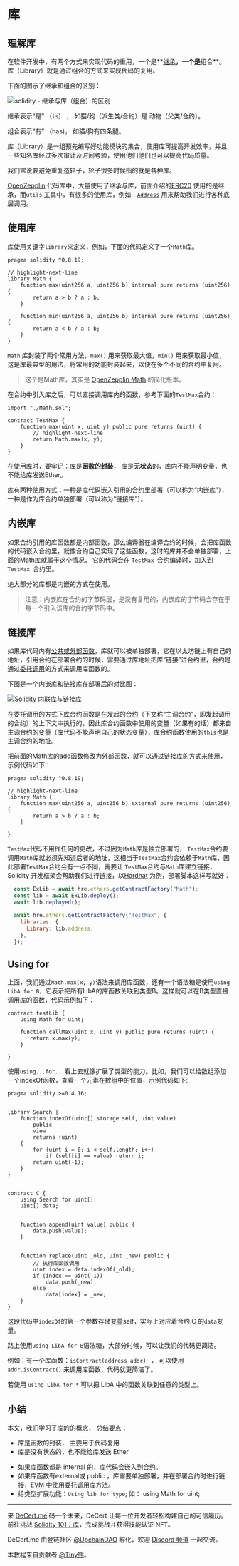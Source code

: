 # 库

## 理解库

在软件开发中，有两个方式来实现代码的重用，一个是**[继承](./16_is.md)**，一个是**组合**。库（Library）就是通过组合的方式来实现代码的复用。

下面的图示了继承和组合的区别：

![solidity - 继承与库（组合）的区别](https://img.learnblockchain.cn/pics/20230730213842.png!decert.logo.water)

继承表示“是” （`is`） ， 如猫/狗（派生类/合约）是 动物（父类/合约）。

组合表示“有” （has)，  如猫/狗有四条腿。



库（Library）是一组预先编写好功能模块的集合，使用库可提高开发效率，并且一些知名库经过多次审计及时间考验，使用他们他们也可以提高代码质量。

我们常说要避免重复造轮子，轮子很多时候指的就是各种库。



[OpenZepplin](https://github.com/OpenZeppelin/openzeppelin-contracts) 代码库中，大量使用了继承与库，前面介绍的[ERC20](https://github.com/OpenZeppelin/openzeppelin-contracts/blob/master/contracts/token/ERC20/ERC20.sol) 使用的是继承，而`utils` 工具中，有很多的使用库，例如：[`Address`](https://github.com/OpenZeppelin/openzeppelin-contracts/blob/master/contracts/utils/Address.sol) 用来帮助我们进行各种底层调用。



## 使用库

 库使用关键字`library`来定义，例如，下面的代码定义了一个`Math`库。

```solidity
pragma solidity ^0.8.19;

// highlight-next-line
library Math {
    function max(uint256 a, uint256 b) internal pure returns (uint256) {
        return a > b ? a : b;
    }

    function min(uint256 a, uint256 b) internal pure returns (uint256) {
        return a < b ? a : b;
    }
}
```



`Math` 库封装了两个常用方法，`max()` 用来获取最大值，`min()` 用来获取最小值，这是库最典型的用法，将常用的功能封装起来，以便在多个不同的合约中复用。

> 这个是Math库，其实是 [OpenZepplin Math](https://github.com/OpenZeppelin/openzeppelin-contracts/blob/master/contracts/utils/math/Math.sol) 的简化版本。



在合约中引入库之后，可以直接调用库内的函数，参考下面的`TestMax`合约：

```solidity
import "./Math.sol";

contract TestMax {
    function max(uint x, uint y) public pure returns (uint) {
        // highlight-next-line
        return Math.max(x, y);
    }
}
```



在使用库时，要牢记：库是**函数的封装**， 库是**无状态**的，库内不能声明变量，也不能给库发送Ether。

库有两种使用方式：一种是库代码嵌入引用的合约里部署（可以称为“内嵌库”），一种是作为库合约单独部署（可以称为“链接库”）。

##  内嵌库

如果合约引用的库函数都是内部函数，那么编译器在编译合约的时候，会把库函数的代码嵌入合约里，就像合约自己实现了这些函数，这时的库并不会单独部署，上面的Math库就属于这个情况， 它的代码会在 `TestMax `合约编译时，加入到 `TestMax `合约里。

绝大部分的库都是内嵌的方式在使用。

> 注意：内嵌库在合约的字节码层，是没有复用的，内嵌库的字节码会存在于每一个引入该库的合约字节码中。



##  链接库

如果库代码内有[公共或外部函数](./2_solidity_layout.md#变量与函数的可见性)，库就可以被单独部署，它在以太坊链上有自己的地址，引用合约在部署合约的时候，需要通过库地址把库“链接”进合约里，合约是通过[委托调用](../solidity-adv/addr_call.md)的方式来调用库函数的。

下图是一个内嵌库和链接库在部署后的对比图：

![Solidity 内联库与链接库](https://img.learnblockchain.cn/pics/20230802174358.png!decert.logo.water)



在委托调用的方式下库合约函数是在发起的合约（下文称“主调合约”，即发起调用的合约）的上下文中执行的，因此库合约函数中使用的变量（如果有的话）都来自主调合约的变量（库代码不能声明自己的状态变量），库合约函数使用的`this`也是主调合约的地址。

  

把前面的Math库的add函数修改为外部函数，就可以通过链接库的方式来使用，示例代码如下：

```solidity
pragma solidity ^0.8.19;

// highlight-next-line
library Math {
    function max(uint256 a, uint256 b) external pure returns (uint256) {
        return a > b ? a : b;
    }

}
```

`TestMax`代码不用作任何的更改，不过因为`Math`库是独立部署的， `TestMax`合约要调用`Math`库就必须先知道后者的地址，这相当于`TestMax`合约会依赖于`Math`库，因此部署`TestMax`合约会有一点不同，需要让 `TestMax`合约与`Math`库建立链接， Solidity 开发框架会帮助我们进行链接，以[Hardhat](../tools/4_hardhat.md) 为例，部署脚本这样写就好：



```javascript
  const ExLib = await hre.ethers.getContractFactory("Math");
  const lib = await ExLib.deploy();
  await lib.deployed();

  await hre.ethers.getContractFactory("TestMax", {
    libraries: {
      Library: lib.address,
    },
  });

```



## **Using for**

上面，我们通过`Math.max(x, y)`语法来调用库函数，还有一个语法糖是使用`using LibA for B`，它表示把所有LibA的库函数关联到类型B。这样就可以在B类型直接调用库的函数，代码示例如下：

```solidity
contract testLib {
    using Math for uint;
    
    function callMax(uint x, uint y) public pure returns (uint) {
       return x.max(y);
    }

}
```



使用`using...for...`看上去就像扩展了类型的能力。比如，我们可以给数组添加一个indexOf函数，查看一个元素在数组中的位置，示例代码如下:

```solidity
pragma solidity >=0.4.16;


library Search {
    function indexOf(uint[] storage self, uint value)
        public
        view
        returns (uint)
    {
        for (uint i = 0; i < self.length; i++)
            if (self[i] == value) return i;
        return uint(-1);
    }
}


contract C {
    using Search for uint[];
    uint[] data;


    function append(uint value) public {
        data.push(value);
    }


    function replace(uint _old, uint _new) public {
        // 执行库函数调用
        uint index = data.indexOf(_old);
        if (index == uint(-1))
            data.push(_new);
        else
            data[index] = _new;
    }
}
```

这段代码中`indexOf`的第一个参数存储变量self，实际上对应着合约 C 的`data`变量。



路上使用`using LibA for B`语法糖，大部分时候，可以让我们的代码更简洁。

例如：有一个库函数：`isContract(address addr) ` ， 可以使用 `addr.isContract()`  来调用库函数，代码就更简洁了。



若使用 `using LibA for *`  可以把 LibA 中的函数关联到任意的类型上。



## 小结

本文，我们学习了库的的概念， 总结要点：

* 库是函数的封装， 主要用于代码复用
* 库是没有状态的，也不能给库发送 Ether

- 如果库函数都是 internal 的，库代码会嵌入到合约。 
- 如果库函数有external或 public ，库需要单独部署，并在部署合约时进行链接，EVM 中使用委托调用库方法。
- 给类型扩展功能：`Using lib for type`; 如： using Math for uint;





------

来 [DeCert.me](https://decert.me/quests/10003) 码一个未来，DeCert 让每一位开发者轻松构建自己的可信履历。
前往挑战 [Solidity 101：库](https://decert.me/quests/8867a83b-c3ba-43e2-afa7-324a7d5dcdc6)，完成挑战并获得技能认证 NFT。

DeCert.me 由登链社区 [@UpchainDAO](https://twitter.com/upchaindao) 孵化，欢迎 [Discord 频道](https://discord.com/invite/kuSZHftTqe) 一起交流。

本教程来自贡献者 [@Tiny熊](https://twitter.com/tinyxiong_eth)。

